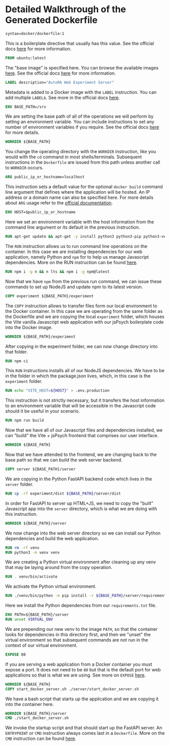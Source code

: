 # Detailed Walkthrough of the Generated Dockerfile

```Dockerfile
syntax=docker/dockerfile:1
```
This is a boilerplate directive that usually has this value. See the official docs [here](https://docs.docker.com/reference/dockerfile/#syntax) for more information.

```Dockerfile
FROM ubuntu:latest
```
The "base image" is specified here. You can browse the available images [here](https://hub.docker.com/search?q=&type=image&image_filter=official&_gl=1*1732611*_ga*MTU0MTYzMTMwNi4xNzIyNjI3ODMz*_ga_XJWPQMJYHQ*MTcyMjYyNzgzMy4xLjEuMTcyMjYyODU1My42MC4wLjA.). See the official docs [here](https://docs.docker.com/reference/dockerfile/#from) for more information.

```Dockerfile
LABEL description="AutoRA Web Experiment Server"
```
Metadata is added to a Docker image with the `LABEL` instruction. You can add multiple `LABEL`s. See more in the official docs [here](https://docs.docker.com/reference/dockerfile/#label).

```Dockerfile
ENV BASE_PATH=/srv
```
We are setting the base path of all of the operations we will perform by setting an environment variable. You can include instructions to set any number of environment variables if you require. See the official docs [here](https://docs.docker.com/reference/dockerfile/#env) for more details.

```Dockerfile
WORKDIR ${BASE_PATH}
```
You change the operating directory with the `WORKDIR` instruction, like you would with the `cd` command in most shells/terminals. Subsequent instructions in the `Dockerfile` are issued from this path unless another call to `WORKDIR` occurs.

```Dockerfile
ARG public_ip_or_hostname=localhost
```
This instruction sets a default value for the optional `docker build` command line argument that defines where the application will be hosted. An IP address or a domain name can also be specified here. For more details about `ARG` usage refer to the [official documentation](https://docs.docker.com/reference/dockerfile/#arg).

```Dockerfile
ENV HOST=$public_ip_or_hostname
```
Here we set an environment variable with the host information from the command line argument or its default in the previous instruction.

```Dockerfile
RUN apt-get update && apt-get -y install python3 python3-pip python3-venv npm curl
```
The `RUN` instruction allows us to run command line operations on the container. In this case we are installing dependencies for our web application, namely Python and `npm` for to help us manage Javascript dependencies. More on the RUN instruction can be found [here](https://docs.docker.com/reference/dockerfile/#run).

```Dockerfile
RUN npm i -g n && n lts && npm i -g npm@latest
```
Now that we have `npm` from the previous run command, we can issue these commands to set up NodeJS and update npm to its latest version.

```Dockerfile
COPY experiment ${BASE_PATH}/experiment
```
The `COPY` instruction allows to transfer files form our local environment to the Docker container. In this case we are operating from the same folder as the Dockerfile and we are copying the local `experiment` folder, which houses the Vite vanilla Javascript web application with our jsPsych boilerplate code into the Docker image.

```Dockerfile
WORKDIR ${BASE_PATH}/experiment
```
After copying in the experiment folder, we can now change directory into that folder.

```Dockerfile
RUN npm ci
```
This `RUN` instructions installs all of our NodeJS dependencies. We have to be in the folder in which the package.json lives, which, in this case is the `experiment` folder.

```Dockerfile
RUN echo "VITE_HOST=${HOST}" > .env.production
```
This instruction is not strictly necessary, but it transfers the host information to an environment variable that will be accessible in the Javascript code should it be useful in your scenario.

```Dockerfile
RUN npm run build
```
Now that we have all of our Javascript files and dependencies installed, we can "build" the Vite + jsPsych frontend that comprises our user interface.

```Dockerfile
WORKDIR ${BASE_PATH}
```
Now that we have attended to the frontend, we are changing back to the base path so that we can build the web server backend.

```Dockerfile
COPY server ${BASE_PATH}/server
```
We are copying in the Python FastAPI backend code which lives in the `server` folder.

```Dockerfile
RUN cp -rf experiment/dist ${BASE_PATH}/server/dist
```
In order for FastAPI to server up HTML+JS, we need to copy the "built" Javascript app into the `server` directory, which is what we are doing with this instruction.

```Dockerfile
WORKDIR ${BASE_PATH}/server
```
We now change into the web server directory so we can install our Python dependencies and build the web application.

```Dockerfile
RUN rm -rf venv
RUN python3 -m venv venv
```
We are creating a Python virtual environment after cleaning up any venv that may be laying around from the copy operation.

```Dockerfile
RUN . venv/bin/activate
```
We activate the Python virtual environment.

```Dockerfile
RUN ./venv/bin/python -m pip install -r ${BASE_PATH}/server/requirements.txt
```
Here we install the Python dependencies from our `requirements.txt` file.

```Dockerfile
ENV PATH=${BASE_PATH}/server
RUN unset VIRTUAL_ENV
```
We are prepending our new venv to the image `PATH`, so that the container looks for dependencies in this directory first, and then we "unset" the virtual environment so that subsequent commands are not run in the context of our virtual environment.

```Dockerfile
EXPOSE 80
```
If you are serving a web application from a Docker container you must expose a port. It does not need to be `80` but that is the default port for web applications so that is what we are using. See more on `EXPOSE` [here](https://docs.docker.com/reference/dockerfile/#expose).

```Dockerfile
WORKDIR ${BASE_PATH}
COPY start_docker_server.sh ./server/start_docker_server.sh
```
We have a bash script that starts up the application and we are copying it into the container here.

```Dockerfile
WORKDIR ${BASE_PATH}/server
CMD ./start_docker_server.sh
```
We invoke the startup script and that should start up the FastAPI server. An `ENTRYPOINT` or `CMD` instruction always comes last in a `Dockerfile`. More on the `CMD` instruction can be found [here](https://docs.docker.com/reference/dockerfile/#cmd).